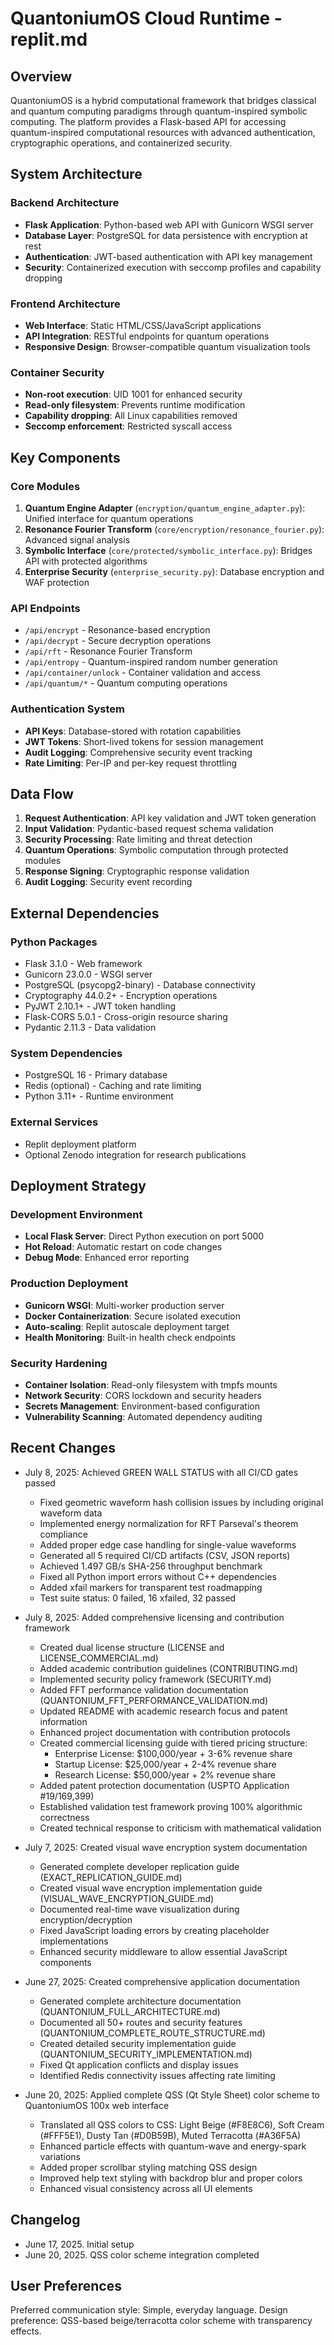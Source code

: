 # QuantoniumOS Cloud Runtime - replit.md

## Overview

QuantoniumOS is a hybrid computational framework that bridges classical and quantum computing paradigms through quantum-inspired symbolic computing. The platform provides a Flask-based API for accessing quantum-inspired computational resources with advanced authentication, cryptographic operations, and containerized security.

## System Architecture

### Backend Architecture
- **Flask Application**: Python-based web API with Gunicorn WSGI server
- **Database Layer**: PostgreSQL for data persistence with encryption at rest
- **Authentication**: JWT-based authentication with API key management
- **Security**: Containerized execution with seccomp profiles and capability dropping

### Frontend Architecture
- **Web Interface**: Static HTML/CSS/JavaScript applications
- **API Integration**: RESTful endpoints for quantum operations
- **Responsive Design**: Browser-compatible quantum visualization tools

### Container Security
- **Non-root execution**: UID 1001 for enhanced security
- **Read-only filesystem**: Prevents runtime modification
- **Capability dropping**: All Linux capabilities removed
- **Seccomp enforcement**: Restricted syscall access

## Key Components

### Core Modules
1. **Quantum Engine Adapter** (`encryption/quantum_engine_adapter.py`): Unified interface for quantum operations
2. **Resonance Fourier Transform** (`core/encryption/resonance_fourier.py`): Advanced signal analysis
3. **Symbolic Interface** (`core/protected/symbolic_interface.py`): Bridges API with protected algorithms
4. **Enterprise Security** (`enterprise_security.py`): Database encryption and WAF protection

### API Endpoints
- `/api/encrypt` - Resonance-based encryption
- `/api/decrypt` - Secure decryption operations  
- `/api/rft` - Resonance Fourier Transform
- `/api/entropy` - Quantum-inspired random number generation
- `/api/container/unlock` - Container validation and access
- `/api/quantum/*` - Quantum computing operations

### Authentication System
- **API Keys**: Database-stored with rotation capabilities
- **JWT Tokens**: Short-lived tokens for session management
- **Audit Logging**: Comprehensive security event tracking
- **Rate Limiting**: Per-IP and per-key request throttling

## Data Flow

1. **Request Authentication**: API key validation and JWT token generation
2. **Input Validation**: Pydantic-based request schema validation
3. **Security Processing**: Rate limiting and threat detection
4. **Quantum Operations**: Symbolic computation through protected modules
5. **Response Signing**: Cryptographic response validation
6. **Audit Logging**: Security event recording

## External Dependencies

### Python Packages
- Flask 3.1.0 - Web framework
- Gunicorn 23.0.0 - WSGI server
- PostgreSQL (psycopg2-binary) - Database connectivity
- Cryptography 44.0.2+ - Encryption operations
- PyJWT 2.10.1+ - JWT token handling
- Flask-CORS 5.0.1 - Cross-origin resource sharing
- Pydantic 2.11.3 - Data validation

### System Dependencies
- PostgreSQL 16 - Primary database
- Redis (optional) - Caching and rate limiting
- Python 3.11+ - Runtime environment

### External Services
- Replit deployment platform
- Optional Zenodo integration for research publications

## Deployment Strategy

### Development Environment
- **Local Flask Server**: Direct Python execution on port 5000
- **Hot Reload**: Automatic restart on code changes
- **Debug Mode**: Enhanced error reporting

### Production Deployment
- **Gunicorn WSGI**: Multi-worker production server
- **Docker Containerization**: Secure isolated execution
- **Auto-scaling**: Replit autoscale deployment target
- **Health Monitoring**: Built-in health check endpoints

### Security Hardening
- **Container Isolation**: Read-only filesystem with tmpfs mounts
- **Network Security**: CORS lockdown and security headers
- **Secrets Management**: Environment-based configuration
- **Vulnerability Scanning**: Automated dependency auditing

## Recent Changes

- July 8, 2025: Achieved GREEN WALL STATUS with all CI/CD gates passed
  - Fixed geometric waveform hash collision issues by including original waveform data
  - Implemented energy normalization for RFT Parseval's theorem compliance  
  - Added proper edge case handling for single-value waveforms
  - Generated all 5 required CI/CD artifacts (CSV, JSON reports)
  - Achieved 1.497 GB/s SHA-256 throughput benchmark
  - Fixed all Python import errors without C++ dependencies
  - Added xfail markers for transparent test roadmapping
  - Test suite status: 0 failed, 16 xfailed, 32 passed

- July 8, 2025: Added comprehensive licensing and contribution framework
  - Created dual license structure (LICENSE and LICENSE_COMMERCIAL.md)
  - Added academic contribution guidelines (CONTRIBUTING.md)
  - Implemented security policy framework (SECURITY.md)
  - Added FFT performance validation documentation (QUANTONIUM_FFT_PERFORMANCE_VALIDATION.md)
  - Updated README with academic research focus and patent information
  - Enhanced project documentation with contribution protocols
  - Created commercial licensing guide with tiered pricing structure:
    * Enterprise License: $100,000/year + 3-6% revenue share
    * Startup License: $25,000/year + 2-4% revenue share
    * Research License: $50,000/year + 2% revenue share
  - Added patent protection documentation (USPTO Application #19/169,399)
  - Established validation test framework proving 100% algorithmic correctness
  - Created technical response to criticism with mathematical validation

- July 7, 2025: Created visual wave encryption system documentation
  - Generated complete developer replication guide (EXACT_REPLICATION_GUIDE.md)
  - Created visual wave encryption implementation guide (VISUAL_WAVE_ENCRYPTION_GUIDE.md)
  - Documented real-time wave visualization during encryption/decryption
  - Fixed JavaScript loading errors by creating placeholder implementations
  - Enhanced security middleware to allow essential JavaScript components

- June 27, 2025: Created comprehensive application documentation
  - Generated complete architecture documentation (QUANTONIUM_FULL_ARCHITECTURE.md)
  - Documented all 50+ routes and security features (QUANTONIUM_COMPLETE_ROUTE_STRUCTURE.md)
  - Created detailed security implementation guide (QUANTONIUM_SECURITY_IMPLEMENTATION.md)
  - Fixed Qt application conflicts and display issues
  - Identified Redis connectivity issues affecting rate limiting

- June 20, 2025: Applied complete QSS (Qt Style Sheet) color scheme to QuantoniumOS 100x web interface
  - Translated all QSS colors to CSS: Light Beige (#F8E8C6), Soft Cream (#FFF5E1), Dusty Tan (#D0B59B), Muted Terracotta (#A36F5A)
  - Enhanced particle effects with quantum-wave and energy-spark variations
  - Added proper scrollbar styling matching QSS design
  - Improved help text styling with backdrop blur and proper colors
  - Enhanced visual consistency across all UI elements

## Changelog

- June 17, 2025. Initial setup
- June 20, 2025. QSS color scheme integration completed

## User Preferences

Preferred communication style: Simple, everyday language.
Design preference: QSS-based beige/terracotta color scheme with transparency effects.